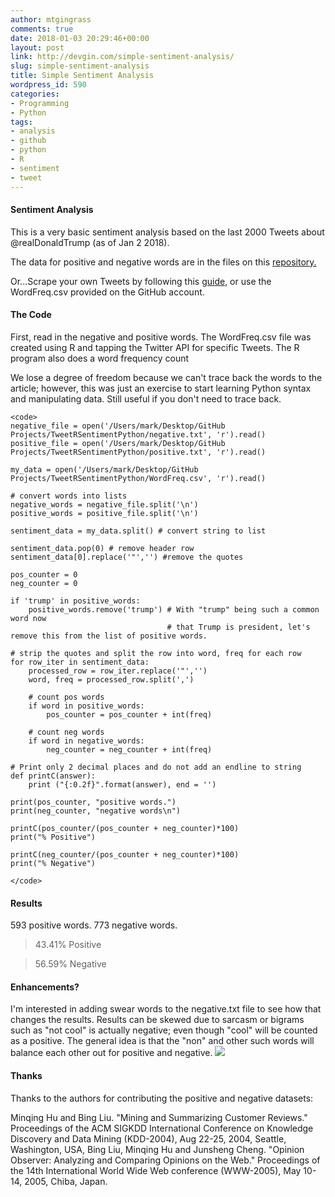 ```yaml
---
author: mtgingrass
comments: true
date: 2018-01-03 20:29:46+00:00
layout: post
link: http://devgin.com/simple-sentiment-analysis/
slug: simple-sentiment-analysis
title: Simple Sentiment Analysis
wordpress_id: 590
categories:
- Programming
- Python
tags:
- analysis
- github
- python
- R
- sentiment
- tweet
---
```











#### Sentiment Analysis




This is a very basic sentiment analysis based on the last 2000 Tweets about @realDonaldTrump (as of Jan 2 2018). 





The data for positive and negative words are in the files on this [repository.](https://github.com/mtgingrass/Sentiment1)




Or...Scrape your own Tweets by following this [guide,](http://devgin.com/r-programming-twitter-scraper/) or use the WordFreq.csv provided on the GitHub account.






















#### The Code


First, read in the negative and positive words. The WordFreq.csv file was created using R and tapping the Twitter API for specific Tweets. The R program also does a word frequency count

We lose a degree of freedom because we can't trace back the words to the article; however, this was just an exercise to start learning Python syntax and manipulating data. Still useful if you don't need to trace back.













    
    <code>
    negative_file = open('/Users/mark/Desktop/GitHub Projects/TweetRSentimentPython/negative.txt', 'r').read()
    positive_file = open('/Users/mark/Desktop/GitHub Projects/TweetRSentimentPython/positive.txt', 'r').read()
    
    my_data = open('/Users/mark/Desktop/GitHub Projects/TweetRSentimentPython/WordFreq.csv', 'r').read()
    
    # convert words into lists
    negative_words = negative_file.split('\n')
    positive_words = positive_file.split('\n')
    
    sentiment_data = my_data.split() # convert string to list
    
    sentiment_data.pop(0) # remove header row
    sentiment_data[0].replace('"','') #remove the quotes
    
    pos_counter = 0
    neg_counter = 0
    
    if 'trump' in positive_words:
        positive_words.remove('trump') # With "trump" being such a common word now 
                                       # that Trump is president, let's remove this from the list of positive words. 
    
    # strip the quotes and split the row into word, freq for each row
    for row_iter in sentiment_data:
        processed_row = row_iter.replace('"','')
        word, freq = processed_row.split(',')
        
        # count pos words
        if word in positive_words:
            pos_counter = pos_counter + int(freq)
            
        # count neg words
        if word in negative_words:
            neg_counter = neg_counter + int(freq)
    
    # Print only 2 decimal places and do not add an endline to string
    def printC(answer):
        print ("{:0.2f}".format(answer), end = '')
    
    print(pos_counter, "positive words.")
    print(neg_counter, "negative words\n")
    
    printC(pos_counter/(pos_counter + neg_counter)*100)
    print("% Positive")
    
    printC(neg_counter/(pos_counter + neg_counter)*100)
    print("% Negative")
    
    </code>






#### Results


593 positive words.
773 negative words.





<blockquote>43.41% Positive</blockquote>








<blockquote>56.59% Negative</blockquote>





#### Enhancements?



I'm interested in adding swear words to the negative.txt file to see how that changes the results.
Results can be skewed due to sarcasm or bigrams such as "not cool" is actually negative; even though "cool" will be counted as a positive. The general idea is that the "non" and other such words will balance each other out for positive and negative.
![](http://devgin.com/wp-content/uploads/2018/01/realdonaldtrump-1024x576.png)


#### Thanks




Thanks to the authors for contributing the positive and negative datasets:




Minqing Hu and Bing Liu. "Mining and Summarizing Customer Reviews." Proceedings of the ACM SIGKDD International Conference on Knowledge Discovery and Data Mining (KDD-2004), Aug 22-25, 2004, Seattle, Washington, USA, Bing Liu, Minqing Hu and Junsheng Cheng. "Opinion Observer: Analyzing and Comparing Opinions on the Web." Proceedings of the 14th International World Wide Web conference (WWW-2005), May 10-14, 2005, Chiba, Japan.







